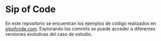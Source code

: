 # Sip of Code

En este repositorio se encuentran los ejemplos de código realizados en [sipofcode.com](https://sipofcode.com). Explorando los commits se puede acceder a diferentes versiones evolutivas del caso de estudio.